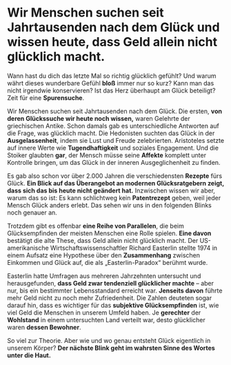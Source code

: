 # Wir Menschen suchen seit Jahrtausenden nach dem Glück und wissen heute, dass Geld allein nicht glücklich macht.

Wann hast du dich das letzte Mal so richtig glücklich gefühlt? Und warum währt dieses wunderbare Gefühl **bloß** immer nur so kurz? Kann man das nicht irgendwie konservieren? Ist das Herz überhaupt am Glück beteiligt? Zeit für eine **Spurensuche**.

Wir Menschen suchen seit Jahrtausenden nach dem Glück. Die ersten, **von deren Glückssuche wir heute noch wissen,** waren Gelehrte der griechischen Antike. Schon damals gab es unterschiedliche Antworten auf die Frage, was glücklich macht. Die Hedonisten suchten das Glück in der **Ausgelassenheit**, indem sie Lust und Freude zelebrierten. Aristoteles setzte auf innere Werte wie **Tugendhaftigkeit** und soziales Engagement. Und die Stoiker glaubten **gar**, der Mensch müsse seine **Affekte** komplett unter Kontrolle bringen, um das Glück in der inneren Ausgeglichenheit zu finden.

Es gab also schon vor über 2.000 Jahren die verschiedensten **Rezepte** fürs Glück. **Ein Blick auf das Überangebot an modernen Glücksratgebern zeigt, dass sich das bis heute nicht geändert hat.** Inzwischen wissen wir aber, warum das so ist: Es kann schlichtweg kein **Patentrezept** geben, weil jeder Mensch Glück anders erlebt. Das sehen wir uns in den folgenden Blinks noch genauer an.

Trotzdem gibt es offenbar **eine Reihe von Parallelen**, die beim Glücksempfinden der meisten Menschen eine Rolle spielen. **Eine davon** bestätigt die alte These, dass Geld allein nicht glücklich macht. Der US-amerikanische Wirtschaftswissenschaftler Richard Easterlin stellte 1974 in einem Aufsatz eine Hypothese über den **Zusammenhang** zwischen Einkommen und Glück auf, die als „Easterlin-Paradox“ berühmt wurde.

Easterlin hatte Umfragen aus mehreren Jahrzehnten untersucht und herausgefunden, **dass Geld zwar tendenziell glücklicher machte** – aber nur, bis ein bestimmter Lebensstandard erreicht war. **Jenseits davon** führte mehr Geld nicht zu noch mehr Zufriedenheit. Die Zahlen deuteten sogar darauf hin, dass es wichtiger für das **subjektive Glücksempfinden** ist, wie viel Geld die Menschen in unserem Umfeld haben. Je **gerechter** der **Wohlstand** in einem untersuchten Land verteilt war, desto glücklicher waren **dessen Bewohner**.

So viel zur Theorie. Aber wie und wo genau entsteht Glück eigentlich in unserem Körper? **Der nächste Blink geht im wahrsten Sinne des Wortes unter die Haut.**
